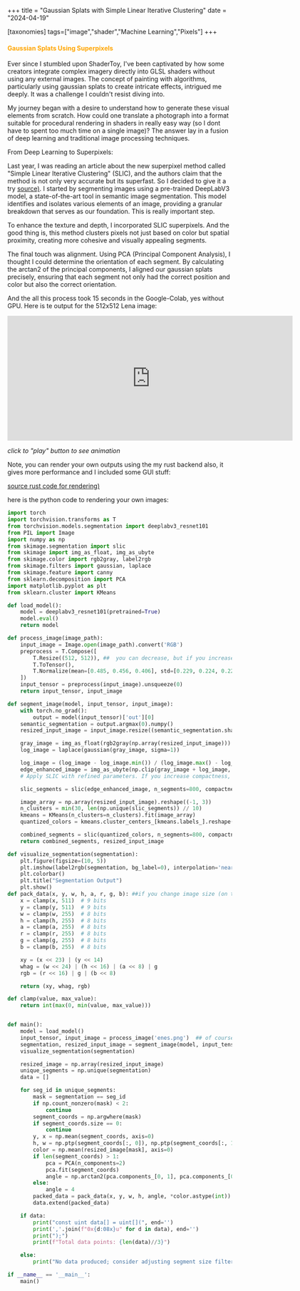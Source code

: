 +++
title = "Gaussian Splats with Simple Linear Iterative Clustering"
date = "2024-04-19"

[taxonomies]
tags=["image","shader","Machine Learning","Pixels"]
+++

#### <span style="color:orange;"> Gaussian Splats Using Superpixels</span>


Ever since I stumbled upon ShaderToy, I've been captivated by how some creators integrate complex imagery directly into GLSL shaders without using any external images. The concept of painting with algorithms, particularly using gaussian splats to create intricate effects, intrigued me deeply. It was a challenge I couldn't resist diving into.

My journey began with a desire to understand how to generate these visual elements from scratch. How could one translate a photograph into a format suitable for procedural rendering in shaders in really easy way (so I dont have to spent too much time on a single image)? The answer lay in a fusion of deep learning and traditional image processing techniques.

From Deep Learning to Superpixels:

Last year, I was reading an article about the new superpixel method called "Simple Linear Iterative Clustering" (SLIC), and the authors claim that the method is not only very accurate but its superfast. So I decided to give it a try [source)](https://www.epfl.ch/labs/ivrl/research/slic-superpixels/). I started by segmenting images using a pre-trained DeepLabV3 model, a state-of-the-art tool in semantic image segmentation. This model identifies and isolates various elements of an image, providing a granular breakdown that serves as our foundation. This is really important step. 

To enhance the texture and depth, I incorporated SLIC superpixels. And the good thing is, this method clusters pixels not just based on color but spatial proximity, creating more cohesive and visually appealing segments.


The final touch was alignment. Using PCA (Principal Component Analysis), I thought I could determine the orientation of each segment. By calculating the arctan2 of the principal components, I aligned our gaussian splats precisely, ensuring that each segment not only had the correct position and color but also the correct orientation.

And the all this process took 15 seconds in the Google-Colab, yes without GPU. Here is te output for the 512x512 Lena image:

<div align="center">
<iframe width="640" height="280" frameborder="0" src="https://www.shadertoy.com/embed/4cVGWt?gui=true&t=10&paused=true&muted=false" allowfullscreen></iframe>
</div>

*click to "play" button to see animation*

Note, you can render your own outputs using the my rust backend also, it gives more performance and I included some GUI stuff:

[source rust code for rendering)](https://github.com/altunenes/rusty_art/blob/master/src/gaussiansplat.rs)


here is the python code to rendering your own images:

```python
import torch
import torchvision.transforms as T
from torchvision.models.segmentation import deeplabv3_resnet101
from PIL import Image
import numpy as np
from skimage.segmentation import slic
from skimage import img_as_float, img_as_ubyte
from skimage.color import rgb2gray, label2rgb
from skimage.filters import gaussian, laplace 
from skimage.feature import canny
from sklearn.decomposition import PCA
import matplotlib.pyplot as plt
from sklearn.cluster import KMeans

def load_model():
    model = deeplabv3_resnet101(pretrained=True)
    model.eval()
    return model

def process_image(image_path):
    input_image = Image.open(image_path).convert('RGB')
    preprocess = T.Compose([
        T.Resize((512, 512)), ##  you can decrease, but if you increase you have to adjust pack data fn too
        T.ToTensor(),
        T.Normalize(mean=[0.485, 0.456, 0.406], std=[0.229, 0.224, 0.225])
    ])
    input_tensor = preprocess(input_image).unsqueeze(0)
    return input_tensor, input_image

def segment_image(model, input_tensor, input_image):
    with torch.no_grad():
        output = model(input_tensor)['out'][0]
    semantic_segmentation = output.argmax(0).numpy()
    resized_input_image = input_image.resize((semantic_segmentation.shape[1], semantic_segmentation.shape[0]), Image.LANCZOS)

    gray_image = img_as_float(rgb2gray(np.array(resized_input_image)))
    log_image = laplace(gaussian(gray_image, sigma=1))

    log_image = (log_image - log_image.min()) / (log_image.max() - log_image.min())
    edge_enhanced_image = img_as_ubyte(np.clip(gray_image + log_image, 0, 1))
    # Apply SLIC with refined parameters. If you increase compactness, the output will be more "compact" more "circular", so I suggest decrease it as much as possible for the nice "brush" effect for gaussian splats

    slic_segments = slic(edge_enhanced_image, n_segments=800, compactness=30, sigma=1) 

    image_array = np.array(resized_input_image).reshape((-1, 3))
    n_clusters = min(30, len(np.unique(slic_segments)) // 10)
    kmeans = KMeans(n_clusters=n_clusters).fit(image_array)
    quantized_colors = kmeans.cluster_centers_[kmeans.labels_].reshape(resized_input_image.size[::-1] + (3,))

    combined_segments = slic(quantized_colors, n_segments=800, compactness=30, sigma=1)
    return combined_segments, resized_input_image

def visualize_segmentation(segmentation):
    plt.figure(figsize=(10, 5))
    plt.imshow(label2rgb(segmentation, bg_label=0), interpolation='nearest')
    plt.colorbar()
    plt.title("Segmentation Output")
    plt.show()
def pack_data(x, y, w, h, a, r, g, b): ##if you change image size (on torchvision pipeline), you need to change this function too
    x = clamp(x, 511)  # 9 bits 
    y = clamp(y, 511)  # 9 bits
    w = clamp(w, 255)  # 8 bits
    h = clamp(h, 255)  # 8 bits
    a = clamp(a, 255)  # 8 bits
    r = clamp(r, 255)  # 8 bits
    g = clamp(g, 255)  # 8 bits
    b = clamp(b, 255)  # 8 bits

    xy = (x << 23) | (y << 14)
    whag = (w << 24) | (h << 16) | (a << 8) | g
    rgb = (r << 16) | g | (b << 8)

    return (xy, whag, rgb)

def clamp(value, max_value):
    return int(max(0, min(value, max_value)))


def main():
    model = load_model()
    input_tensor, input_image = process_image('enes.png')  ## of course your image... 
    segmentation, resized_input_image = segment_image(model, input_tensor, input_image)
    visualize_segmentation(segmentation)

    resized_image = np.array(resized_input_image)
    unique_segments = np.unique(segmentation)
    data = []

    for seg_id in unique_segments:
        mask = segmentation == seg_id
        if np.count_nonzero(mask) < 2:
            continue
        segment_coords = np.argwhere(mask)
        if segment_coords.size == 0:
            continue
        y, x = np.mean(segment_coords, axis=0)
        h, w = np.ptp(segment_coords[:, 0]), np.ptp(segment_coords[:, 1])
        color = np.mean(resized_image[mask], axis=0)
        if len(segment_coords) > 1: 
            pca = PCA(n_components=2)
            pca.fit(segment_coords)
            angle = np.arctan2(pca.components_[0, 1], pca.components_[0, 0]) * (180 / np.pi) 
        else:
            angle = 4
        packed_data = pack_data(x, y, w, h, angle, *color.astype(int))
        data.extend(packed_data)

    if data:
        print("const uint data[] = uint[](", end='')
        print(','.join(f"0x{d:08x}u" for d in data), end='')
        print(");")
        print(f"Total data points: {len(data)//3}") 

    else:
        print("No data produced; consider adjusting segment size filter or model parameters.")

if __name__ == '__main__':
    main()
```